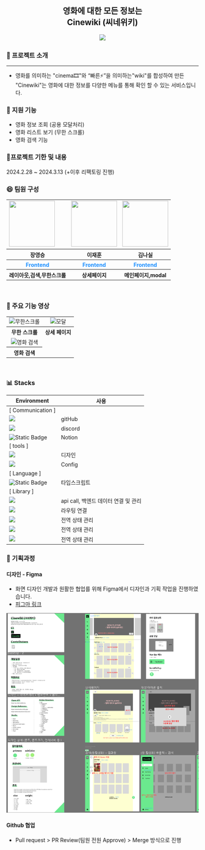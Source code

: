 <div align="center">

## 영화에 대한 모든 정보는 <br/> Cinewiki (씨네위키)

<img src="https://github.com/nasilKiM/nasilKiM/assets/117559842/d665b774-4799-4967-ad78-920d12876836" width="400px"/>

</div>

### 💫 프로젝트 소개

---

- 영화를 의미하는 "cinema🎞️"와 “빠른⚡”을 의미하는"wiki"를 합성하여 만든 "Cinewiki"는 영화에 대한 정보를 다양한 메뉴를 통해 확인 할 수 있는 서비스입니다.

### 📝 지원 기능

- 영화 정보 조회 (공용 모달처리)
- 영화 리스트 보기 (무한 스크롤)
- 영화 검색 기능

### 📅프로젝트 기한 및 내용

2024.2.28 ~ 2024.3.13 (+이후 리팩토링 진행)

### 😄 팀원 구성

<div align="center">
    <table style="margin-left: auto; margin-right: auto;">
      <tr>
        <td>
            <a href="https://github.com/YoungSeungJang">
        <img src="https://github.com/Frontend-ALPS-community/.github/assets/50819030/6e06bc2c-5870-4ee7-89d5-d786f5695661" width="120px" height="120px"/>
      </a>
        </td>
        <td>
              <a href="https://github.com/JaeHoonKOR">
        <img src="https://github.com/Frontend-ALPS-community/.github/assets/117559842/e1f0d23a-ae45-4e77-a846-20eaad2fbf48" width="120px" height="120px"/>
      </a> 
        </td>
        <td>
         <a href="https://github.com/nasilKiM">
        <img src="https://github.com/Frontend-ALPS-community/.github/assets/117559842/e07e8b17-d51f-4e43-a9fe-dba8d80cf199" width="120px" height="120px"/>
      </a>  
        </td>
      </tr>
      <tr>
        <th>장영승</th>
        <th>이재훈</th>
        <th>김나실</th>
      </tr>
      <tr>
        <th style="color:dodgerblue">Frontend</th>
        <th style="color:dodgerblue">Frontend</th>
        <th style="color:dodgerblue">Frontend</th>
      </tr>
 <tr>
        <th>레이아웃,검색,무한스크롤</th>
        <th>상세페이지</th>
        <th>메인페이지,modal</th>
      </tr>
    </table>
</div>

<br/>

### 🎥 주요 기능 영상

<table style="text-align: center">
  <tr>
    <td>
      <img src="https://github.com/Frontend-ALPS-community/Cinewiki/assets/117559842/a0c140c4-3bc8-4731-9ec4-cfb66083f84a" alt="무한스크롤" />
    </td>
    <td>
      <img src="https://github.com/Frontend-ALPS-community/Cinewiki/assets/117559842/4b75d4a2-467b-4749-b723-24f3a79bf31e" alt="모달" />
    </td>
  </tr>
   <tr>
    <th>
      무한 스크롤
    </th>
    <th>
      상세 페이지
    </th>
  </tr>
 <tr>
    <td>
      <img src="https://github.com/Frontend-ALPS-community/Cinewiki/assets/117559842/d473fc6f-52ae-491d-99b0-c024bbcc6429" alt="영화 검색" />
    </td>
    
  </tr>
   </tr>
   <tr>
    <th>
      영화 검색
    </th>
    
  </tr>
</table>

<br/>

### 📊 Stacks

| Environment                                                                                                       | 사용                                 |
| ----------------------------------------------------------------------------------------------------------------- | ------------------------------------ |
| [ Communication ]                                                                                                 |                                      |
| <img src="https://img.shields.io/badge/GitHub-000000?style=flat-square&logo=github&logoColor=white">              | gitHub                               |
| <img src="https://img.shields.io/badge/discord-5865F2?style=flat-square&logo=discord&logoColor=white">            | discord                              |
| ![Static Badge](https://img.shields.io/badge/Notion%20-%20lightgrey)                                              | Notion                               |
| [ tools ]                                                                                                         |                                      |
| <img src="https://img.shields.io/badge/figma-F24E1E?style=flat-square&logo=figma&logoColor=white">                | 디자인                               |
| <img src="https://img.shields.io/badge/NPM-CB3837?style=flat-square&logo=npm&logoColor=white">                    | Config                               |
| [ Language ]                                                                                                      |                                      |
| ![Static Badge](https://img.shields.io/badge/TypeScript-skyblue)                                                  | 타입스크립트                         |
| [ Library ]                                                                                                       |                                      |
| <img src="https://img.shields.io/badge/React%20Query-FF4154?style=flat-square&logo=reactquery&logoColor=white">   | api call, 백엔드 데이터 연결 및 관리 |
| <img src="https://img.shields.io/badge/React%20Router-CA4245?style=flat-square&logo=reactrouter&logoColor=white"> | 라우팅 연결                          |
| <img src="https://img.shields.io/badge/Recoil-blue">                                                              | 전역 상태 관리                       |
| <img src="https://img.shields.io/badge/Recoil-blue">                                                              | 전역 상태 관리                       |
| <img src="https://img.shields.io/badge/Recoil-blue">                                                              | 전역 상태 관리                       |

### 📌 기획과정

#### 디자인 - Figma

- 화면 디자인 개발과 원활한 협업를 위해 Figma에서 디자인과 기획 작업을 진행하였습니다.
- <a href="https://www.figma.com/file/PVshVh0YCiJQflgeEhQYfP/BattleTalk?type=design&node-id=0-1&mode=design&t=ft7NYid10lnXTmWD-0">피그마 링크</a>

![alt text](image.png)

#### Github 협업

- Pull request > PR Review(팀원 전원 Approve) > Merge 방식으로 진행

  <br />
